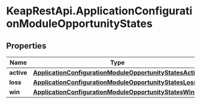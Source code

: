 # KeapRestApi.ApplicationConfigurationModuleOpportunityStates

## Properties

Name | Type | Description | Notes
------------ | ------------- | ------------- | -------------
**active** | [**ApplicationConfigurationModuleOpportunityStatesActive**](ApplicationConfigurationModuleOpportunityStatesActive.md) |  | [optional] 
**loss** | [**ApplicationConfigurationModuleOpportunityStatesLoss**](ApplicationConfigurationModuleOpportunityStatesLoss.md) |  | [optional] 
**win** | [**ApplicationConfigurationModuleOpportunityStatesWin**](ApplicationConfigurationModuleOpportunityStatesWin.md) |  | [optional] 



